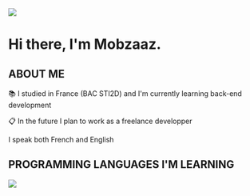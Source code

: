 <img align="center" src="https://github.com/Mobzaaz/Mobzaaz/blob/main/githubBanniere.png"/>

# Hi there, I'm Mobzaaz.

## ABOUT ME
📚 I studied in France (BAC STI2D) and I'm currently learning back-end development

📋 In the future I plan to work as a freelance developper

I speak both French and English

## PROGRAMMING LANGUAGES I'M LEARNING

<img align="center" src="https://github.com/Mobzaaz/Mobzaaz/blob/main/qzdzqd.png"/>

